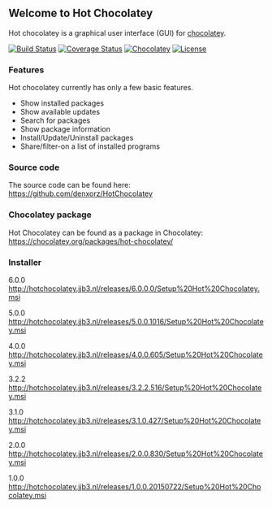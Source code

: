 ## Welcome to Hot Chocolatey

Hot chocolatey is a graphical user interface (GUI) for [chocolatey](https://chocolatey.org/). 

[![Build Status](https://ci.appveyor.com/api/projects/status/vhgd6021lhnikjpm?svg=true)](https://ci.appveyor.com/project/denxorz/hotchocolatey) 
[![Coverage Status](https://coveralls.io/repos/github/denxorz/HotChocolatey/badge.svg?branch=master)](https://coveralls.io/github/denxorzHotChocolatey?branch=master) 
[![Chocolatey](https://img.shields.io/chocolatey/v/hot-chocolatey.svg)](https://chocolatey.org/packages/hot-chocolatey) 
[![License](http://img.shields.io/:license-mit-blue.svg)](https://github.com/denxorz/HotChocolatey/blob/master/LICENSE)


### Features

Hot chocolatey currently has only a few basic features.

* Show installed packages
* Show available updates
* Search for packages
* Show package information
* Install/Update/Uninstall packages
* Share/filter-on a list of installed programs


### Source code

The source code can be found here: https://github.com/denxorz/HotChocolatey

### Chocolatey package

Hot Chocolatey can be found as a package in Chocolatey: https://chocolatey.org/packages/hot-chocolatey/

### Installer

6.0.0 http://hotchocolatey.jjb3.nl/releases/6.0.0.0/Setup%20Hot%20Chocolatey.msi

5.0.0 http://hotchocolatey.jjb3.nl/releases/5.0.0.1016/Setup%20Hot%20Chocolatey.msi

4.0.0 http://hotchocolatey.jjb3.nl/releases/4.0.0.605/Setup%20Hot%20Chocolatey.msi

3.2.2 http://hotchocolatey.jjb3.nl/releases/3.2.2.516/Setup%20Hot%20Chocolatey.msi

3.1.0 http://hotchocolatey.jjb3.nl/releases/3.1.0.427/Setup%20Hot%20Chocolatey.msi

2.0.0 http://hotchocolatey.jjb3.nl/releases/2.0.0.830/Setup%20Hot%20Chocolatey.msi

1.0.0 http://hotchocolatey.jjb3.nl/releases/1.0.0.20150722/Setup%20Hot%20Chocolatey.msi